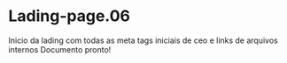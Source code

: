 # Lading-page.06
Inicio da lading com todas as meta tags iniciais de ceo e links de arquivos internos
Documento pronto!